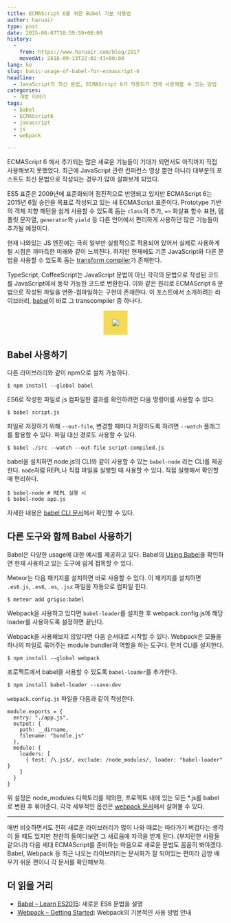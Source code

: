 ```yaml
---
title: ECMAScript 6를 위한 Babel 기본 사용법
author: haruair
type: post
date: 2015-06-07T10:59:59+00:00
history:
  - 
    from: https://www.haruair.com/blog/2917
    movedAt: 2018-09-13T22:02:41+00:00
lang: ko
slug: basic-usage-of-babel-for-ecmascript-6
headline:
  - JavaScript의 최신 문법, ECMAScript 6가 적용되기 전에 사용해볼 수 있는 방법
categories:
  - 개발 이야기
tags:
  - babel
  - ECMAScript6
  - javascript
  - js
  - webpack

---
```

ECMAScript 6 에서 추가되는 많은 새로운 기능들이 기대가 되면서도 아직까지 직접 사용해보지 못했었다. 최근에 JavaScript 관련 컨퍼런스 영상 뿐만 아니라 대부분의 포스트도 최신 문법으로 작성되는 경우가 많아 살펴보게 되었다.

ES5 표준은 2009년에 표준화되어 점진적으로 반영되고 있지만 ECMAScript 6는 2015년 6월 승인을 목표로 작성되고 있는 새 ECMAScript 표준이다. Prototype 기반의 객체 지향 패턴을 쉽게 사용할 수 있도록 돕는 `class`의 추가, `=>` 화살표 함수 표현, 템플릿 문자열, `generator`와 `yield` 등 다른 언어에서 편리하게 사용하던 많은 기능들이 추가될 예정이다.

현재 나와있는 JS 엔진에는 극히 일부만 실험적으로 적용되어 있어서 실제로 사용하게 될 시점은 까마득한 미래와 같이 느껴진다. 하지만 현재에도 기존 JavaScript와 다른 문법을 사용할 수 있도록 돕는 [transform compiler][1]가 존재한다.

TypeScript, CoffeeScript는 JavaScript 문법이 아닌 각각의 문법으로 작성된 코드를 JavaScript에서 동작 가능한 코드로 변환한다. 이와 같은 원리로 ECMAScript 6 문법으로 작성된 파일을 변환-컴파일하는 구현이 존재한다. 이 포스트에서 소개하려는 라이브러리, [babel][2]이 바로 그 transcompiler 중 하나다.

<div style="text-align: center;">
  <img style="background:#f5da55; padding:20px; max-width:200px;" src="http://babeljs.io/images/logo.svg" />
</div>

## Babel 사용하기

다른 라이브러리와 같이 npm으로 설치 가능하다.

    $ npm install --global babel
    

ES6로 작성한 파일로 js 컴파일한 결과를 확인하려면 다음 명령어를 사용할 수 있다.

    $ babel script.js
    

파일로 저장하기 위해 `--out-file`, 변경할 때마다 저장하도록 하려면 `--watch` 플래그를 활용할 수 있다. 파일 대신 경로도 사용할 수 있다.

    $ babel ./src --watch --out-file script-compiled.js
    

babel을 설치하면 node.js의 CLI와 같이 사용할 수 있는 `babel-node` 라는 CLI를 제공한다. `node`처럼 REPL나 직접 파일을 실행할 때 사용할 수 있다. 직접 실행해서 확인할 때 편리하다.

    $ babel-node # REPL 실행 시
    $ babel-node app.js
    

자세한 내용은 [babel CLI 문서][3]에서 확인할 수 있다.

## 다른 도구와 함께 Babel 사용하기

Babel은 다양한 usage에 대한 예시를 제공하고 있다. Babel의 [Using Babel][4]을 확인하면 현재 사용하고 있는 도구에 쉽게 접목할 수 있다.

Meteor는 다음 패키지를 설치하면 바로 사용할 수 있다. 이 패키지를 설치하면 `.es6.js`, `.es6`, `.es`, `.jsx` 파일을 자동으로 컴파일 한다.

    $ meteor add grigio:babel
    

Webpack을 사용하고 있다면 `babel-loader`를 설치한 후 webpack.config.js에 해당 loader를 사용하도록 설정하면 끝난다.

Webpack을 사용해보지 않았다면 다음 순서대로 시작할 수 있다. Webpack은 모듈을 하나의 파일로 묶어주는 module bundler의 역할을 하는 도구다. 먼저 CLI를 설치한다.

    $ npm install --global webpack
    

프로젝트에서 babel을 사용할 수 있도록 `babel-loader`를 추가한다.

    $ npm install babel-loader --save-dev
    

`webpack.config.js` 파일을 다음과 같이 작성한다.

    module.exports = {
      entry: "./app.js",
      output: {
        path: __dirname,
        filename: "bundle.js"
      },
      module: {
        loaders: [
          { test: /\.js$/, exclude: /node_modules/, loader: "babel-loader" }
        ]
      }
    }
    

위 설정은 node_modules 디렉토리를 제외한, 프로젝트 내에 있는 모든 *.js를 babel로 변환 후 묶어준다. 각각 세부적인 옵션은 [webpack 문서][5]에서 살펴볼 수 있다.

* * *

매번 비슷하면서도 전혀 새로운 라이브러리가 많이 나와 때로는 따라가기 버겁다는 생각이 들 때도 있지만 찬찬히 들여다보면 그 새로움에 자극을 받게 된다. (부지런한 사람들 같으니!) 다음 세대 ECMAScript를 준비하는 마음으로 새로운 문법도 꼼꼼히 봐야겠다. Babel, Webpack 등 최근 나오는 라이브러리는 문서화가 잘 되어있는 편이라 금방 배우기 쉬운 편이니 각 문서를 확인해보자.

## 더 읽을 거리

  * [Babel &#8211; Learn ES2015][6]: 새로운 ES6 문법을 설명
  * [Webpack &#8211; Getting Started][5]: Webpack의 기본적인 사용 방법 안내

 [1]: https://github.com/jashkenas/coffeescript/wiki/List-of-languages-that-compile-to-JS
 [2]: https://babeljs.io
 [3]: http://babeljs.io/docs/usage/cli/
 [4]: http://babeljs.io/docs/setup/
 [5]: http://webpack.github.io/docs/tutorials/getting-started/
 [6]: http://babeljs.io/docs/learn-es2015/